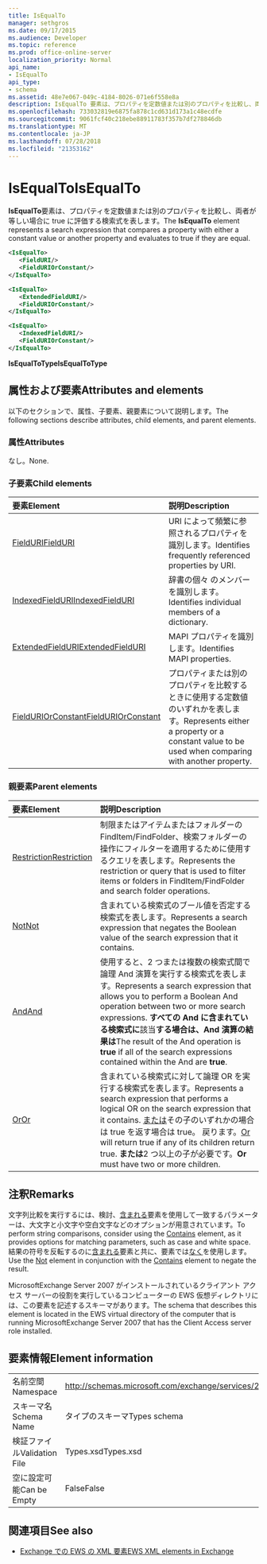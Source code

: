 ```yaml
---
title: IsEqualTo
manager: sethgros
ms.date: 09/17/2015
ms.audience: Developer
ms.topic: reference
ms.prod: office-online-server
localization_priority: Normal
api_name:
- IsEqualTo
api_type:
- schema
ms.assetid: 48e7e067-049c-4184-8026-071e6f558e8a
description: IsEqualTo 要素は、プロパティを定数値または別のプロパティを比較し、両者が等しい場合に true に評価する検索式を表します。
ms.openlocfilehash: 733032819e6875fa878c1cd631d173a1c48ecdfe
ms.sourcegitcommit: 9061fcf40c218ebe88911783f357b7df278846db
ms.translationtype: MT
ms.contentlocale: ja-JP
ms.lasthandoff: 07/28/2018
ms.locfileid: "21353162"
---
```

# <a name="isequalto"></a><span data-ttu-id="6968f-103">IsEqualTo</span><span class="sxs-lookup"><span data-stu-id="6968f-103">IsEqualTo</span></span>

<span data-ttu-id="6968f-104">**IsEqualTo**要素は、プロパティを定数値または別のプロパティを比較し、両者が等しい場合に true に評価する検索式を表します。</span><span class="sxs-lookup"><span data-stu-id="6968f-104">The **IsEqualTo** element represents a search expression that compares a property with either a constant value or another property and evaluates to true if they are equal.</span></span> 
  
```xml
<IsEqualTo>
   <FieldURI/>
   <FieldURIOrConstant/>
</IsEqualTo>
```

```xml
<IsEqualTo>
   <ExtendedFieldURI/>
   <FieldURIOrConstant/>
</IsEqualTo>
```

```xml
<IsEqualTo>
   <IndexedFieldURI/> 
   <FieldURIOrConstant/>
</IsEqualTo>
```

<span data-ttu-id="6968f-105">**IsEqualToType**</span><span class="sxs-lookup"><span data-stu-id="6968f-105">**IsEqualToType**</span></span>

## <a name="attributes-and-elements"></a><span data-ttu-id="6968f-106">属性および要素</span><span class="sxs-lookup"><span data-stu-id="6968f-106">Attributes and elements</span></span>

<span data-ttu-id="6968f-107">以下のセクションで、属性、子要素、親要素について説明します。</span><span class="sxs-lookup"><span data-stu-id="6968f-107">The following sections describe attributes, child elements, and parent elements.</span></span>
  
### <a name="attributes"></a><span data-ttu-id="6968f-108">属性</span><span class="sxs-lookup"><span data-stu-id="6968f-108">Attributes</span></span>

<span data-ttu-id="6968f-109">なし。</span><span class="sxs-lookup"><span data-stu-id="6968f-109">None.</span></span>
  
### <a name="child-elements"></a><span data-ttu-id="6968f-110">子要素</span><span class="sxs-lookup"><span data-stu-id="6968f-110">Child elements</span></span>

|<span data-ttu-id="6968f-111">**要素**</span><span class="sxs-lookup"><span data-stu-id="6968f-111">**Element**</span></span>|<span data-ttu-id="6968f-112">**説明**</span><span class="sxs-lookup"><span data-stu-id="6968f-112">**Description**</span></span>|
|:-----|:-----|
|[<span data-ttu-id="6968f-113">FieldURI</span><span class="sxs-lookup"><span data-stu-id="6968f-113">FieldURI</span></span>](fielduri.md) <br/> |<span data-ttu-id="6968f-114">URI によって頻繁に参照されるプロパティを識別します。</span><span class="sxs-lookup"><span data-stu-id="6968f-114">Identifies frequently referenced properties by URI.</span></span>  <br/> |
|[<span data-ttu-id="6968f-115">IndexedFieldURI</span><span class="sxs-lookup"><span data-stu-id="6968f-115">IndexedFieldURI</span></span>](indexedfielduri.md) <br/> |<span data-ttu-id="6968f-116">辞書の個々 のメンバーを識別します。</span><span class="sxs-lookup"><span data-stu-id="6968f-116">Identifies individual members of a dictionary.</span></span>  <br/> |
|[<span data-ttu-id="6968f-117">ExtendedFieldURI</span><span class="sxs-lookup"><span data-stu-id="6968f-117">ExtendedFieldURI</span></span>](extendedfielduri.md) <br/> |<span data-ttu-id="6968f-118">MAPI プロパティを識別します。</span><span class="sxs-lookup"><span data-stu-id="6968f-118">Identifies MAPI properties.</span></span>  <br/> |
|[<span data-ttu-id="6968f-119">FieldURIOrConstant</span><span class="sxs-lookup"><span data-stu-id="6968f-119">FieldURIOrConstant</span></span>](fielduriorconstant.md) <br/> |<span data-ttu-id="6968f-120">プロパティまたは別のプロパティを比較するときに使用する定数値のいずれかを表します。</span><span class="sxs-lookup"><span data-stu-id="6968f-120">Represents either a property or a constant value to be used when comparing with another property.</span></span>  <br/> |
   
### <a name="parent-elements"></a><span data-ttu-id="6968f-121">親要素</span><span class="sxs-lookup"><span data-stu-id="6968f-121">Parent elements</span></span>

|<span data-ttu-id="6968f-122">**要素**</span><span class="sxs-lookup"><span data-stu-id="6968f-122">**Element**</span></span>|<span data-ttu-id="6968f-123">**説明**</span><span class="sxs-lookup"><span data-stu-id="6968f-123">**Description**</span></span>|
|:-----|:-----|
|[<span data-ttu-id="6968f-124">Restriction</span><span class="sxs-lookup"><span data-stu-id="6968f-124">Restriction</span></span>](restriction.md) <br/> |<span data-ttu-id="6968f-125">制限またはアイテムまたはフォルダーの FindItem/FindFolder、検索フォルダーの操作にフィルターを適用するために使用するクエリを表します。</span><span class="sxs-lookup"><span data-stu-id="6968f-125">Represents the restriction or query that is used to filter items or folders in FindItem/FindFolder and search folder operations.</span></span>  <br/> |
|[<span data-ttu-id="6968f-126">Not</span><span class="sxs-lookup"><span data-stu-id="6968f-126">Not</span></span>](not.md) <br/> |<span data-ttu-id="6968f-127">含まれている検索式のブール値を否定する検索式を表します。</span><span class="sxs-lookup"><span data-stu-id="6968f-127">Represents a search expression that negates the Boolean value of the search expression that it contains.</span></span>  <br/> |
|[<span data-ttu-id="6968f-128">And</span><span class="sxs-lookup"><span data-stu-id="6968f-128">And</span></span>](and.md) <br/> |<span data-ttu-id="6968f-129">使用すると、2 つまたは複数の検索式間で論理 And 演算を実行する検索式を表します。</span><span class="sxs-lookup"><span data-stu-id="6968f-129">Represents a search expression that allows you to perform a Boolean And operation between two or more search expressions.</span></span> <span data-ttu-id="6968f-130">**すべての And に含まれている検索式に**該当**する場合は、And 演算の結果は**</span><span class="sxs-lookup"><span data-stu-id="6968f-130">The result of the And operation is **true** if all of the search expressions contained within the And are **true**.</span></span>  <br/> |
|[<span data-ttu-id="6968f-131">Or</span><span class="sxs-lookup"><span data-stu-id="6968f-131">Or</span></span>](or.md) <br/> |<span data-ttu-id="6968f-132">含まれている検索式に対して論理 OR を実行する検索式を表します。</span><span class="sxs-lookup"><span data-stu-id="6968f-132">Represents a search expression that performs a logical OR on the search expression that it contains.</span></span> <span data-ttu-id="6968f-133">[または](or.md)その子のいずれかの場合は true を返す場合は true。 戻ります。</span><span class="sxs-lookup"><span data-stu-id="6968f-133">[Or](or.md) will return true if any of its children return true.</span></span> <span data-ttu-id="6968f-134">**または**2 つ以上の子が必要です。</span><span class="sxs-lookup"><span data-stu-id="6968f-134">**Or** must have two or more children.</span></span>  <br/> |
   
## <a name="remarks"></a><span data-ttu-id="6968f-135">注釈</span><span class="sxs-lookup"><span data-stu-id="6968f-135">Remarks</span></span>

<span data-ttu-id="6968f-136">文字列比較を実行するには、検討、[含まれる](contains.md)要素を使用して一致するパラメーターは、大文字と小文字や空白文字などのオプションが用意されています。</span><span class="sxs-lookup"><span data-stu-id="6968f-136">To perform string comparisons, consider using the [Contains](contains.md) element, as it provides options for matching parameters, such as case and white space.</span></span> <span data-ttu-id="6968f-137">結果の符号を反転するのに[含まれる](contains.md)要素と共に、要素では[なく](not.md)を使用します。</span><span class="sxs-lookup"><span data-stu-id="6968f-137">Use the [Not](not.md) element in conjunction with the [Contains](contains.md) element to negate the result.</span></span> 
  
<span data-ttu-id="6968f-138">MicrosoftExchange Server 2007 がインストールされているクライアント アクセス サーバーの役割を実行しているコンピューターの EWS 仮想ディレクトリには、この要素を記述するスキーマがあります。</span><span class="sxs-lookup"><span data-stu-id="6968f-138">The schema that describes this element is located in the EWS virtual directory of the computer that is running MicrosoftExchange Server 2007 that has the Client Access server role installed.</span></span>
  
## <a name="element-information"></a><span data-ttu-id="6968f-139">要素情報</span><span class="sxs-lookup"><span data-stu-id="6968f-139">Element information</span></span>

|||
|:-----|:-----|
|<span data-ttu-id="6968f-140">名前空間</span><span class="sxs-lookup"><span data-stu-id="6968f-140">Namespace</span></span>  <br/> |http://schemas.microsoft.com/exchange/services/2006/types  <br/> |
|<span data-ttu-id="6968f-141">スキーマ名</span><span class="sxs-lookup"><span data-stu-id="6968f-141">Schema Name</span></span>  <br/> |<span data-ttu-id="6968f-142">タイプのスキーマ</span><span class="sxs-lookup"><span data-stu-id="6968f-142">Types schema</span></span>  <br/> |
|<span data-ttu-id="6968f-143">検証ファイル</span><span class="sxs-lookup"><span data-stu-id="6968f-143">Validation File</span></span>  <br/> |<span data-ttu-id="6968f-144">Types.xsd</span><span class="sxs-lookup"><span data-stu-id="6968f-144">Types.xsd</span></span>  <br/> |
|<span data-ttu-id="6968f-145">空に設定可能</span><span class="sxs-lookup"><span data-stu-id="6968f-145">Can be Empty</span></span>  <br/> |<span data-ttu-id="6968f-146">False</span><span class="sxs-lookup"><span data-stu-id="6968f-146">False</span></span>  <br/> |
   
## <a name="see-also"></a><span data-ttu-id="6968f-147">関連項目</span><span class="sxs-lookup"><span data-stu-id="6968f-147">See also</span></span>

- [<span data-ttu-id="6968f-148">Exchange での EWS の XML 要素</span><span class="sxs-lookup"><span data-stu-id="6968f-148">EWS XML elements in Exchange</span></span>](ews-xml-elements-in-exchange.md)

